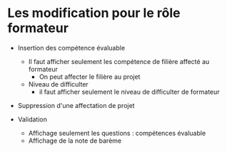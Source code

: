 # Les modification pour le  rôle formateur 

- Insertion des compétence évaluable 
  - Il faut afficher seulement les compétence de filière affecté au formateur
    - On peut affecter le filière au projet
  - Niveau de difficulter 
    - il faut afficher seulement le niveau de difficulter de formateur


- Suppression d'une affectation de projet
- Validation 
  - Affichage seulement les questions : compétences évaluable
  - Affichage de la note de barème 